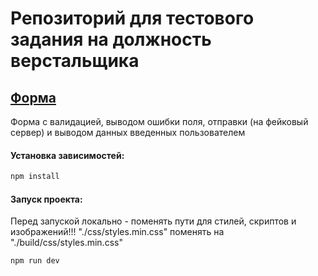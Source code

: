 # Репозиторий для тестового задания на должность верстальщика

## [Форма](https://sergeydenisovich.github.io/test-vtop3/)

Форма с валидацией, выводом ошибки поля,
отправки (на фейковый сервер) и выводом данных введенных пользователем

#### Установка зависимостей:

```sh
npm install
```

#### Запуск проекта:

Перед запуской локально - поменять пути для стилей, скриптов и изображений!!!
"./css/styles.min.css" поменять на "./build/css/styles.min.css"

```sh
npm run dev
```
